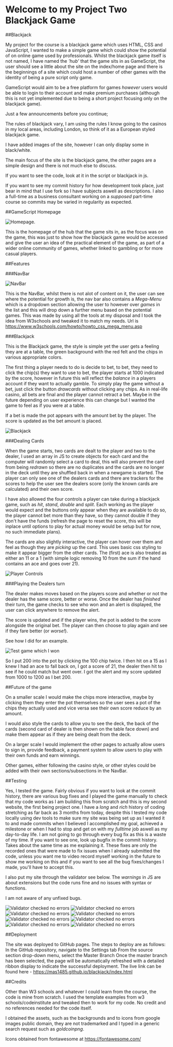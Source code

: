 # Welcome to my Project Two Blackjack Game

##Blackjack

My project for the course is a blackjack game which uses HTML, CSS and JavaScript, I wanted to make a simple game which could show the potential of on online game used by professionals. Whilst the blackjack game itself is not named, I have named the *'hub'* that the game sits in as GameScript, the user should see a little about the site on the index/home page and there is the beginnings of a site which could host a number of other games with the identity of being a pure script only game.

GameScript would aim to be a free platform for games *however* users would be able to login to their account and make premium purchases (although this is not yet implemented due to being a short project focusing only on the blackjack game).

Just a few announcements before you continue;

The rules of blackjack vary, I am using the rules I know going to the casinos in my local areas, including London, so think of it as a European styled blackjack game.

I have added images of the site, however I can only display some in black/white.

The main focus of the site is the blackjack game, the other pages are a simple design and there is not much else to discuss.

If you want to see the code, look at it in the script or blackjack in js.

If you want to see my commit history for how development took place, just bear in mind that I use fork so I have subjects aswell as descriptions. I also a full-time as a business consultant working on a *supposed* part-time course so commits may be varied in regularity as expected.

##GameScript Homepage

![Homepage.](assets/images/homepage.png)

This is the homepage of the hub that the game sits in, as the focus was on the game, this was just to show how the blackjack game would be accessed and give the user an idea of the practical element of the game, as part of a wider online community of games, whether linked to gambling or for more casual players.

##Features

###NavBar

![NavBar](assets/images/navbarhtml.png)

This is the NavBar, whilst there is not alot of content on it, the user can see where the potential for growth is, the nav bar also contains a *Mega-Menu* which is a dropdown section allowing the user to however over *games* in the list and this will drop down a further menu based on the potential games. This was made by using all the tools at my disposal and I took the idea from W3schools and tweaked it to match my needs. Url is https://www.w3schools.com/howto/howto_css_mega_menu.asp

###Blackjack

This is the Blackjack game, the style is simple yet the user gets a feeling they are at a table, the green background with the red felt and the chips in various appropriate colors.

The first thing a player needs to do is decide to bet, to bet, they need to click the chip(s) they want to use to bet, the player starts at 1000 indicated by the score, however in future this will reflect the *balance* in a players account if they want to actually gamble. To simply play the game without a bet, just click the button *drawcards* without clicking any chips. As in real-life casino, all bets are final and the player cannot retract a bet. Maybe in the future depending on user experience this can change but I wanted the game to feel as if you were at a table.

If a bet is made the pot appears with the amount bet by the player. The score is updated as the bet amount is placed.

![Blackjack](assets/images/blackjackpage.png)

###Dealing Cards

When the game starts, two cards are dealt to the player and two to the dealer, I used an array in JS to create objects for each card and the computer will randomly select a card to deal, this will also prevent the card from being *redrawn* so there are no duplicates and the cards are no longer in the deck until they are shuffled back in when a newgame is started. The player can only see one of the dealers cards and there are trackers for the scores to help the user see the dealers score (only the known cards are calculated) and their own score.

I have also allowed the four controls a player can take during a blackjack game, such as *hit*, *stand*, *double* and *split*. Each working as the player would expect and the buttons only appear when they are available to do so, the player cannot bet more than they have, so they cannot double if they don't have the funds (refresh the page to reset the score, this will be inplace until options to play for actual money would be setup but for now, no such immediate plans).

The cards are also slightly interactive, the player can hover over them and feel as though they are *picking* up the card. This uses basic css styling to make it appear bigger from the other cards. The (first) ace is also treated as either an 11 or a 1 (with simple logic removing 10 from the sum if the hand contains an ace and goes over 21).

![Player Controls](assets/images/allgames.png)

###Playing the Dealers turn

The dealer makes moves based on the players score and whether or not the dealer has the same score, better or worse. Once the dealer has *finished* their turn, the game checks to see who won and an alert is displayed, the user can click anywhere to remove the alert.

The score is updated and if the player wins, the pot is added to the score alongside the original bet. The player can then choose to play again and see if they fare better (or *worse!*).

See how I did for an example.

![Test game which I won](assets/images/testgame.png)

So I put 200 into the pot by clicking the 100 chip twice. I then hit on a 15 as I knew I had an ace to fall back on, I got a score of 21, the dealer then hit to see if he could match but went over. I got the alert and my score updated from 1000 to 1200 as I bet 200.

##Future of the game

On a smaller scale I would make the chips more interactive, maybe by clicking them they enter the pot themselves so the user sees a pot of the chips they actually used and vice versa see their own score reduce by an amount.

I would also style the cards to allow you to see the deck, the back of the cards (second card of dealer is then shown on the table face down) and make them appear as if they are being dealt from the deck.

On a larger scale I would implement the other pages to actually allow users to sign in, provide feedback, a payment system to allow users to play with their own funds and earn winnings.

Other games, either following the casino style, or other styles could be added with their own sections/subsections in the NavBar.

##Testing

Yes, I tested the game. Fairly obvious if you want to look at the commit history, there are various bug fixes and I played the game manually to check that my code works as I am building this from scratch and this is my second website, the first being project one. I have a *long* and *rich* history of coding stretching as far back as 3 months from today, despite this I tested my code locally using dev tools to make sure my site was being set up as I wanted it to and made commits when I believed I accomplished my goal, achieved a milestone or when I had to stop and get on with my *fulltime* job aswell as my day-to-day life. I am not going to go through every bug fix as this is a waste of my time. If you want to see one, look up bugfix in the commit history. Takes about the same time as me explaining it. These fixes are only the recorded ones that were made to fix issues when I already submitted the code, unless you want me to video record myself working in the future to show me working on this and if you want to see all the bug fixes/changes I made, you'll have to accept this.

I also put my site through the validator see below. 
The *warnings* in JS are about extensions but the code runs fine and no issues with syntax or functions.

I am not aware of any unfixed bugs.

![Validator checked no errors](assets/images/htmlchecker.png)
![Validator checked no errors](assets/images/htmlchecker_blackjack.png)
![Validator checked no errors](assets/images/htmlchecker_contact.png)
![Validator checked no errors](assets/images/htmlchecker_inprogress.png)
![Validator checked no errors](assets/images/lighthouse.png)
![Validator checked no errors](assets/images/csschecker.png)
![Validator checked no errors](assets/images/jschecker_script.png)
![Validator checked no errors](assets/images/jschecker.png)

##Deployment

The site was deployed to GitHub pages. The steps to deploy are as follows:
In the GitHub repository, navigate to the Settings tab
From the source section drop-down menu, select the Master Branch
Once the master branch has been selected, the page will be automatically refreshed with a detailed ribbon display to indicate the successful deployment.
The live link can be found here - https://mas1485.github.io/blackjack/index.html

##Credits

Other than W3 schools and whatever I could learn from the course, the code is mine from scratch. I used the template examples from w3 schools/codeinstitute and tweaked then to work for my code. No credit and no references needed for the code itself.

I obtained the assets, such as the backgrounds and to icons from google images public domain, they are not trademarked and I typed in a generic search request such as *goldcoinpng*.

Icons obtained from fontawesome at https://fontawesome.com/